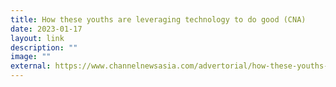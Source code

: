 ```yaml
---
title: How these youths are leveraging technology to do good (CNA)
date: 2023-01-17
layout: link
description: ""
image: ""
external: https://www.channelnewsasia.com/advertorial/how-these-youths-are-leveraging-tech-do-good-3192001
---
```



